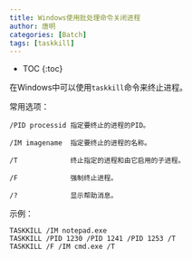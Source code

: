 ```yaml
---
title: Windows使用批处理命令关闭进程
author: 唐明
categories: [Batch]
tags: [taskkill]
---
```

* TOC
{:toc}

在Windows中可以使用`taskkill`命令来终止进程。

<!--以上为摘要内容-->

常用选项：
```
/PID processid 指定要终止的进程的PID。

/IM imagename  指定要终止的进程的名称。

/T             终止指定的进程和由它启用的子进程。

/F             强制终止进程。

/?             显示帮助消息。
```
示例：
```
TASKKILL /IM notepad.exe
TASKKILL /PID 1230 /PID 1241 /PID 1253 /T
TASKKILL /F /IM cmd.exe /T
```